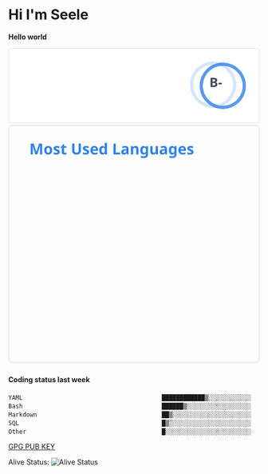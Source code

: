 <h1>Hi I'm Seele</h1>

<b>Hello world</b>

<img src='/assets/stats.svg' alt="Seele's github stats" >

<img src='/assets/top-langs.svg' alt="Seele's github langs">

<h4>Coding status last week </h4>

<!--START_SECTION:waka-->

```txt
YAML                                       ████████████▒░░░░░░░░░░░░   49.40 %
Bash                                       ██████▒░░░░░░░░░░░░░░░░░░   24.76 %
Markdown                                   ██▒░░░░░░░░░░░░░░░░░░░░░░   09.75 %
SQL                                        █▒░░░░░░░░░░░░░░░░░░░░░░░   05.70 %
Other                                      █░░░░░░░░░░░░░░░░░░░░░░░░   03.76 %
```

<!--END_SECTION:waka-->

[GPG PUB KEY](https://keys.openpgp.org/vks/v1/by-fingerprint/3FCE91BF5B9666B55B67213C4C57B7824A5B6680)

Alive Status: ![Alive Status](https://hc.dvd.moe/badge/60bc779b-9835-415f-9cb9-15fd9d/ZsLaAAbE.svg)
